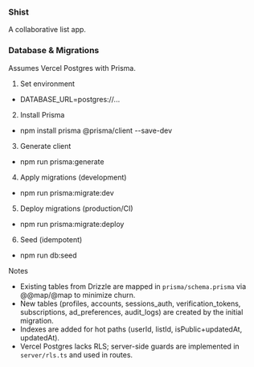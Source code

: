 ### Shist

A collaborative list app.

### Database & Migrations

Assumes Vercel Postgres with Prisma.

1) Set environment
- DATABASE_URL=postgres://...

2) Install Prisma
- npm install prisma @prisma/client --save-dev

3) Generate client
- npm run prisma:generate

4) Apply migrations (development)
- npm run prisma:migrate:dev

5) Deploy migrations (production/CI)
- npm run prisma:migrate:deploy

6) Seed (idempotent)
- npm run db:seed

Notes
- Existing tables from Drizzle are mapped in `prisma/schema.prisma` via @@map/@map to minimize churn.
- New tables (profiles, accounts, sessions_auth, verification_tokens, subscriptions, ad_preferences, audit_logs) are created by the initial migration.
- Indexes are added for hot paths (userId, listId, isPublic+updatedAt, updatedAt).
- Vercel Postgres lacks RLS; server-side guards are implemented in `server/rls.ts` and used in routes.